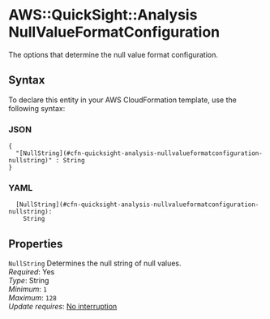 # AWS::QuickSight::Analysis NullValueFormatConfiguration<a name="aws-properties-quicksight-analysis-nullvalueformatconfiguration"></a>

The options that determine the null value format configuration\.

## Syntax<a name="aws-properties-quicksight-analysis-nullvalueformatconfiguration-syntax"></a>

To declare this entity in your AWS CloudFormation template, use the following syntax:

### JSON<a name="aws-properties-quicksight-analysis-nullvalueformatconfiguration-syntax.json"></a>

```
{
  "[NullString](#cfn-quicksight-analysis-nullvalueformatconfiguration-nullstring)" : String
}
```

### YAML<a name="aws-properties-quicksight-analysis-nullvalueformatconfiguration-syntax.yaml"></a>

```
  [NullString](#cfn-quicksight-analysis-nullvalueformatconfiguration-nullstring):
    String
```

## Properties<a name="aws-properties-quicksight-analysis-nullvalueformatconfiguration-properties"></a>

`NullString` <a name="cfn-quicksight-analysis-nullvalueformatconfiguration-nullstring"></a>
Determines the null string of null values\.  
_Required_: Yes  
_Type_: String  
_Minimum_: `1`  
_Maximum_: `128`  
_Update requires_: [No interruption](https://docs.aws.amazon.com/AWSCloudFormation/latest/UserGuide/using-cfn-updating-stacks-update-behaviors.html#update-no-interrupt)
